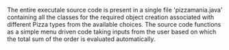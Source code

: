 The entire executale source code is present in a single file 'pizzamania.java' containing all the classes for the required object creation associated with different Pizza types from the available choices.
The source code functions as a simple menu driven code taking inputs from the user based on which the total sum of the order is evaluated automatically.
